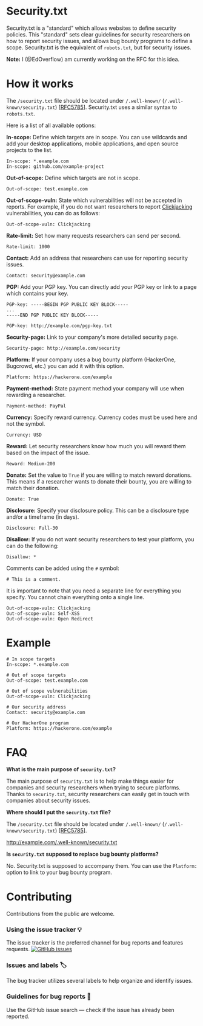 # Security.txt

Security.txt is a "standard" which allows websites to define security policies. This "standard" sets clear guidelines for security researchers on how to report security issues, and allows bug bounty programs to define a scope. Security.txt is the equivalent of `robots.txt`, but for security issues.

**Note:** I (@EdOverflow) am currently working on the RFC for this idea.

# How it works

The `/security.txt` file should be located under `/.well-known/` (`/.well-known/security.txt`) [[RFC5785](https://tools.ietf.org/html/rfc5785)]. Security.txt uses a similar syntax to `robots.txt`.

Here is a list of all available options:

**In-scope:** Define which targets are in scope. You can use wildcards and add your desktop applications, mobile applications, and open source projects to the list.

```
In-scope: *.example.com
In-scope: github.com/example-project
```

**Out-of-scope:** Define which targets are not in scope.

```
Out-of-scope: test.example.com
```

**Out-of-scope-vuln:** State which vulnerabilities will not be accepted in reports. For example, if you do not want researchers to report [Clickjacking](https://www.owasp.org/index.php/Clickjacking) vulnerabilities, you can do as follows:

```
Out-of-scope-vuln: Clickjacking
```

**Rate-limit:** Set how many requests researchers can send per second.

```
Rate-limit: 1000
```

**Contact:** Add an address that researchers can use for reporting security issues.

```
Contact: security@example.com
```

<!-- TODO: Add keybase. -->

**PGP:** Add your PGP key. You can directly add your PGP key or link to a page which contains your key.

```
PGP-key: -----BEGIN PGP PUBLIC KEY BLOCK-----
...
-----END PGP PUBLIC KEY BLOCK----- 
```

```
PGP-key: http://example.com/pgp-key.txt
```

**Security-page:** Link to your company's more detailed security page.

```
Security-page: http://example.com/security
```

**Platform:** If your company uses a bug bounty platform (HackerOne, Bugcrowd, etc.) you can add it with this option.

```
Platform: https://hackerone.com/example
```

**Payment-method:** State payment method your company will use when rewarding a researcher.

```
Payment-method: PayPal
```

**Currency:** Specify reward currency. Currency codes must be used here and not the symbol.

```
Currency: USD
```

**Reward:** Let security researchers know how much you will reward them based on the impact of the issue.

```
Reward: Medium-200
```

**Donate:** Set the value to `True` if you are willing to match reward donations. This means if a researcher wants to donate their bounty, you are willing to match their donation.

```
Donate: True
```

**Disclosure:** Specify your disclosure policy. This can be a disclosure type and/or a timeframe (in days).

```
Disclosure: Full-30
```

**Disallow:** If you do not want security researchers to test your platform, you can do the following:

```
Disallow: *
```

Comments can be added using the `#` symbol:

```
# This is a comment.
```

It is important to note that you need a separate line for everything you specify. You cannot chain everything onto a single line.

```
Out-of-scope-vuln: Clickjacking
Out-of-scope-vuln: Self-XSS
Out-of-scope-vuln: Open Redirect
```

# Example

```
# In scope targets
In-scope: *.example.com

# Out of scope targets
Out-of-scope: test.example.com

# Out of scope vulnerabilities
Out-of-scope-vuln: Clickjacking

# Our security address
Contact: security@example.com

# Our HackerOne program
Platform: https://hackerone.com/example
```

# FAQ

**What is the main purpose of `security.txt`?**

The main purpose of `security.txt` is to help make things easier for companies and security researchers when trying to secure platforms. Thanks to `security.txt`, security researchers can easily get in touch with companies about security issues.

**Where should I put the `security.txt` file?**

The `/security.txt` file should be located under `/.well-known/` (`/.well-known/security.txt`) [[RFC5785](https://tools.ietf.org/html/rfc5785)].

http://example.com/.well-known/security.txt

**Is `security.txt` supposed to replace bug bounty platforms?**

No. Security.txt is supposed to accompany them. You can use the `Platform:` option to link to your bug bounty program.

# Contributing

Contributions from the public are welcome.

### Using the issue tracker 💡

The issue tracker is the preferred channel for bug reports and features requests. [![GitHub issues](https://img.shields.io/github/issues/EdOverflow/security-txt.svg?style=flat-square)](https://github.com/EdOverflow/security-txt/issues)

### Issues and labels 🏷

The bug tracker utilizes several labels to help organize and identify issues.

### Guidelines for bug reports 🐛

Use the GitHub issue search — check if the issue has already been reported.
